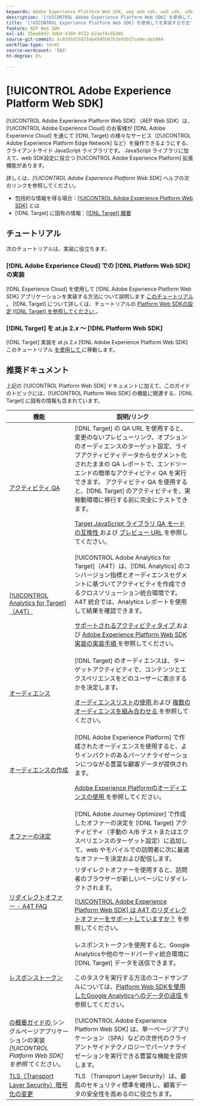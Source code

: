 ```yaml
---
keywords: Adobe Experience Platform Web SDK, aep web sdk, web sdk, sdk, adobe experience cloud, platform edge network, adobe experience platform edge network, edge network, aep edge network, Adobe Experience Platform Web SDK0
description: '[!UICONTROL Adobe Experience Platform Web SDK] を使用して、[!UICONTROL Adobe Experience Cloud] を通じて [!UICONTROL AEP Edge Network] の様々なサービスとやり取りする方法を説明します。'
title: '[!UICONTROL Experience Platform Web SDK] を使用してを実装する方法'
feature: AEP Web SDK
exl-id: 35ee60d2-3d6d-4169-9f22-b2aef4c6548b
source-git-commit: ac03d5d15875ab4945b07b3e95037ce9ecde1044
workflow-type: tm+mt
source-wordcount: '503'
ht-degree: 8%

---
```


# [!UICONTROL Adobe Experience Platform Web SDK]

[!UICONTROL Adobe Experience Platform Web SDK] （AEP Web SDK）は、[!UICONTROL Adobe Experience Cloud] のお客様が [!DNL Adobe Experience Cloud] を通じて [!DNL Target] の様々なサービス（[!UICONTROL Adobe Experience Platform Edge Network] など）を操作できるようにする、クライアントサイド JavaScript ライブラリです。 JavaScript ライブラリに加えて、web SDK設定に役立つ [!UICONTROL Adobe Experience Platform] 拡張機能があります。

詳しくは、*[!UICONTROL Adobe Experience Platform Web SDK]* ヘルプの次のリンクを参照してください。

* 包括的な情報を得る場合：[[!UICONTROL Adobe Experience Platform Web SDK]](https://experienceleague.adobe.com/docs/experience-platform/edge/home.html?lang=ja) とは
* [!DNL Target] に固有の情報：[[!DNL Target]  概要 ](https://experienceleague.adobe.com/docs/experience-platform/edge/personalization/adobe-target/target-overview.html?lang=ja)

## チュートリアル

次のチュートリアルは、実装に役立ちます。

### [!DNL Adobe Experience Cloud] での [!DNL Platform Web SDK] の実装

[!DNL Experience Cloud] を使用して [!DNL Adobe Experience Platform Web SDK] アプリケーションを実装する方法について説明します [ このチュートリアル ](https://experienceleague.adobe.com/docs/platform-learn/implement-web-sdk/overview.html?lang=ja)。 [!DNL Target] について詳しくは、チュートリアルの [Platform Web SDKの設定  [!DNL Target]  を参照してください ](https://experienceleague.adobe.com/docs/platform-learn/implement-web-sdk/applications-setup/setup-target.html?lang=ja)。

### [!DNL Target] を at.js 2.*x* ～ [!DNL Platform Web SDK]

[!DNL Target] 実装を at.js 2.*x* [!DNL Adobe Experience Platform Web SDK] このチュートリアル [ を使用して ](https://experienceleague.adobe.com/docs/platform-learn/migrate-target-to-websdk/introduction.html?lang=ja) に移動します。

## 推奨ドキュメント

上記の [!UICONTROL Platform Web SDK] ドキュメントに加えて、このガイドのトピックには、[!UICONTROL Platform Web SDK] の機能に関連する、[!DNL Target] に固有の情報も含まれています。

| 機能 | 説明/リンク |
| --- | --- |
| [アクティビティ QA](https://experienceleague.adobe.com/docs/target/using/activities/activity-qa/activity-qa.html?lang=ja) | [!DNL Target] の QA URL を使用すると、変更のないプレビューリンク、オプションのオーディエンスのターゲット設定、ライブアクティビティデータからセグメント化されたままの QA レポートで、エンドツーエンドの簡単なアクティビティ QA を実行できます。 アクティビティ QA を使用すると、[!DNL Target] のアクティビティを、実稼動環境に移行する前に完全にテストできます。<p>[Target JavaScript ライブラリ QA モードの互換性 ](https://experienceleague.adobe.com/docs/target/using/activities/activity-qa/activity-qa.html?lang=ja#compatibility) および [ プレビュー URL](https://experienceleague.adobe.com/docs/target/using/activities/activity-qa/activity-qa.html?lang=ja#preview) を参照してください。 |
| [[!UICONTROL Analytics for Target] （A4T） ](https://experienceleague.adobe.com/docs/target/using/integrate/a4t/a4t.html?lang=ja) | [!UICONTROL Adobe Analytics for Target]（A4T）は、[!DNL Analytics] のコンバージョン指標とオーディエンスセグメントに基づいてアクティビティを作成できるクロスソリューション統合環境です。A4T 統合では、Analytics レポートを使用して結果を確認できます。<p>[ サポートされるアクティビティタイプ ](https://experienceleague.adobe.com/docs/target/using/integrate/a4t/a4t.html?lang=ja#section_F487896214BF4803AF78C552EF1669AA) および [Adobe Experience Platform Web SDK実装の実装手順 ](https://experienceleague.adobe.com/docs/target/using/integrate/a4t/a4timplementation.html?lang=ja#platform) を参照してください。 |
| [オーディエンス](https://experienceleague.adobe.com/docs/target/using/audiences/target.html?lang=ja) | [!DNL Target] のオーディエンスは、ターゲットアクティビティで、コンテンツとエクスペリエンスをどのユーザーに表示するかを決定します。<p>[ オーディエンスリストの使用 ](https://experienceleague.adobe.com/docs/target/using/audiences/create-audiences/audiences.html?lang=ja#use-list) および [ 複数のオーディエンスを組み合わせる ](https://experienceleague.adobe.com/docs/target/using/audiences/combining-multiple-audiences.html?lang=ja) を参照してください。 |
| [オーディエンスの作成](https://experienceleague.adobe.com/docs/target/using/audiences/create-audiences/audiences.html?lang=ja) | [!DNL Adobe Experience Platform] で作成されたオーディエンスを使用すると、よりインパクトのあるパーソナライゼーションにつながる豊富な顧客データが提供されます。<p>[Adobe Experience Platformのオーディエンスの使用 ](https://experienceleague.adobe.com/docs/target/using/audiences/create-audiences/audiences.html?lang=ja#aep) を参照してください。 |
| [ オファーの決定 ](https://experienceleague.adobe.com/docs/target/using/integrate/ajo/offer-decision.html?lang=ja) | [!DNL Adobe Journey Optimizer] で作成したオファーの決定を [!DNL Target] アクティビティ（手動の A/B テストまたはエクスペリエンスのターゲット設定）に追加して、web やモバイルでの訪問者に次に最適なオファーを決定および配信します。 |
| [リダイレクトオファー - A4T FAQ](https://experienceleague.adobe.com/docs/target/using/integrate/a4t/a4t-faq/a4t-faq-redirect-offers.html?lang=ja) | リダイレクトオファーを使用すると、訪問者のブラウザーが新しいページにリダイレクトされます。<p>[[!UICONTROL Adobe Experience Platform Web SDK] は A4T のリダイレクトオファーをサポートしていますか？](https://experienceleague.adobe.com/docs/target/using/integrate/a4t/a4t-faq/a4t-faq-redirect-offers.html?lang=ja#platform) を参照してください。 |
| [レスポンストークン](https://experienceleague.adobe.com/docs/target/using/administer/response-tokens.html?lang=ja) | レスポンストークンを使用すると、Google Analyticsや他のサードパーティ統合環境に [!DNL Target] データを送信できます。<p>このタスクを実行する方法のコードサンプルについては、[Platform Web SDKを使用したGoogle Analyticsへのデータの送信 ](https://experienceleague.adobe.com/docs/target/using/administer/response-tokens.html?lang=ja#sending-data-to-google-analytics-via-platform-web-sdk) を参照してください。 |
| [ の概要ガイドの ](https://experienceleague.adobe.com/docs/experience-platform/edge/personalization/adobe-target/spa-implementation.html?lang=ja) シングルページアプリケーションの実装 *[!UICONTROL Platform Web SDK]を参照* てください。 | [!UICONTROL Adobe Experience Platform Web SDK] は、単一ページアプリケーション（SPA）などの次世代のクライアントサイドテクノロジーでパーソナライゼーションを実行できる豊富な機能を提供します。 |
| [TLS（Transport Layer Security）暗号化の変更](/help/dev/before-implement/tls-transport-layer-security-encryption.md) | TLS （Transport Layer Security）は、最高のセキュリティ標準を維持し、顧客データの安全性を高めるのに役立ちます。 |
